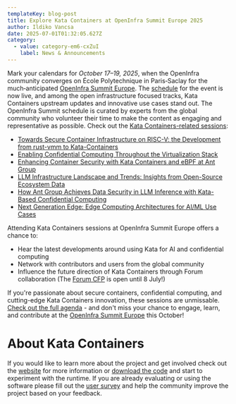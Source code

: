 ```yaml
---
templateKey: blog-post
title: Explore Kata Containers at OpenInfra Summit Europe 2025
author: Ildiko Vancsa
date: 2025-07-01T01:32:05.627Z
category:
  - value: category-em6-cxZuI
    label: News & Announcements
---
```


Mark your calendars for *October 17–19, 2025*, when the OpenInfra community converges on École Polytechnique in Paris‑Saclay for the much‑anticipated [OpenInfra Summit Europe](https://summit2025.openinfra.org/). The [schedule](https://summit2025.openinfra.org/a/schedule) for the event is now live, and among the open infrastructure focused tracks, Kata Containers upstream updates and innovative use cases stand out. 
The OpenInfra Summit schedule is curated by experts from the global community who volunteer their time to make the content as engaging and representative as possible. Check out the [Kata Containers-related sessions](https://summit2025.openinfra.org/a/schedule#view=calendar&tags=4638): 

- [Towards Secure Container Infrastructure on RISC-V: the Development from rust-vmm to Kata-Containers](https://summit2025.openinfra.org/a/schedule#view=calendar&title=Towards%20Secure%20Container%20Infrastructure%20on%20RISC-V%3A%20the%20Development%20from%20rust-vmm%20to%20Kata-Containers)
- [Enabling Confidential Computing Throughout the Virtualization Stack](https://summit2025.openinfra.org/a/schedule#view=calendar&title=Enabling%20Confidential%20Computing%20Throughout%20the%20Virtualization%20Stack)
- [Enhancing Container Security with Kata Containers and eBPF at Ant Group](https://summit2025.openinfra.org/a/schedule#view=calendar&title=Enhancing%20Container%20Security%20with%20Kata%20Containers%20and%20eBPF%20at%20Ant%20Group)
- [LLM Infrastructure Landscape and Trends: Insights from Open-Source Ecosystem Data](https://summit2025.openinfra.org/a/schedule#view=calendar&title=LLM%20Infrastructure%20Landscape%20and%20Trends%3A%20Insights%20from%20Open-Source%20Ecosystem%20Data)
- [How Ant Group Achieves Data Security in LLM Inference with Kata-Based Confidential Computing](https://summit2025.openinfra.org/a/schedule#view=calendar&title=How%20Ant%20Group%20Achieves%20Data%20Security%20in%20LLM%20Inference%20with%20Kata-Based%20Confidential%20Computing)
- [Next Generation Edge: Edge Computing Architectures for AI/ML Use Cases](https://summit2025.openinfra.org/a/schedule#view=calendar&title=Next%20Generation%20Edge%3A%20Edge%20Computing%20Architectures%20for%20AI%2FML%20Use%20Cases)

Attending Kata Containers sessions at OpenInfra Summit Europe offers a chance to:

- Hear the latest developments around using Kata for AI and confidential computing
- Network with contributors and users from the global community 
- Influence the future direction of Kata Containers through Forum collaboration (The [Forum CFP](https://summit2025.openinfra.org/cfp/) is open until 8 July!) 

If you're passionate about secure containers, confidential computing, and cutting-edge Kata Containers innovation, these sessions are unmissable. [Check out the full agenda](https://summit2025.openinfra.org/a/schedule) - and don't miss your chance to engage, learn, and contribute at the [OpenInfra Summit Europe](https://summit2025.openinfra.org/) this October!

# About Kata Containers
If you would like to learn more about the project and get involved check out the [website](https://www.katacontainers.io) for more information or [download the code](https://github.com/kata-containers) and start to experiment with the runtime. If you are already evaluating or using the software please fill out the [user survey](https://openinfrafoundation.formstack.com/forms/kata_containers_user_survey) and help the community improve the project based on your feedback.
